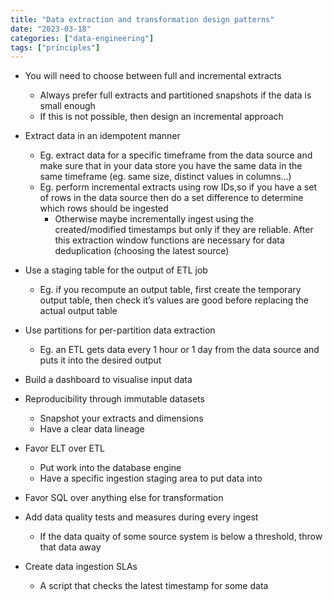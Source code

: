 ```yaml
---
title: "Data extraction and transformation design patterns"
date: "2023-03-18"
categories: ["data-engineering"]
tags: ["principles"]
---
```


- You will need to choose between full and incremental extracts
    - Always prefer full extracts and partitioned snapshots if the data is small enough
    - If this is not possible, then design an incremental approach

- Extract data in an idempotent manner
    - Eg. extract data for a specific timeframe from the data source and make sure that in your data store you have the same data in the same timeframe (eg. same size, distinct values in columns…)
    - Eg. perform incremental extracts using row IDs,so if you have a set of rows in the data source then do a set difference to determine which rows should be ingested
        - Otherwise maybe incrementally ingest using the created/modified timestamps but only if they are reliable. After this extraction window functions are necessary for data deduplication (choosing the latest source)

- Use a staging table for the output of ETL job
    - Eg. if you recompute an output table, first create the temporary output table, then check it’s values are good before replacing the actual output table

- Use partitions for per-partition data extraction
    - Eg. an ETL gets data every 1 hour or 1 day from the data source and puts it into the desired output

- Build a dashboard to visualise input data 

- Reproducibility through immutable datasets
    - Snapshot your extracts and dimensions
    - Have a clear data lineage

- Favor ELT over ETL
    - Put work into the database engine
    - Have a specific ingestion staging area to put data into

- Favor SQL over anything else for transformation

- Add data quality tests and measures during every ingest
    - If the data quaity of some source system is below a threshold, throw that data away

- Create data ingestion SLAs
    - A script that checks the latest timestamp for some data
